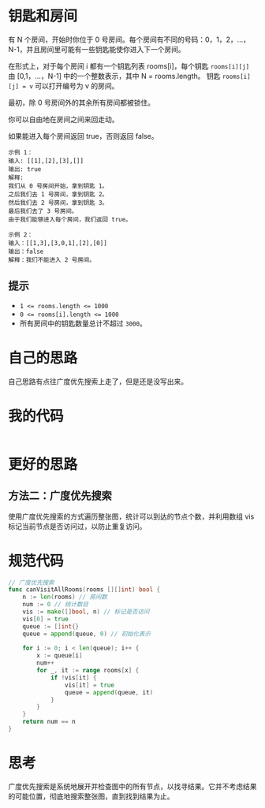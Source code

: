# 钥匙和房间

有 N 个房间，开始时你位于 0 号房间。每个房间有不同的号码：0，1，2，...，N-1，并且房间里可能有一些钥匙能使你进入下一个房间。

在形式上，对于每个房间 i 都有一个钥匙列表 rooms[i]，每个钥匙 `rooms[i][j] `由 [0,1，...，N-1] 中的一个整数表示，其中 N = rooms.length。 钥匙 `rooms[i][j] = v` 可以打开编号为 v 的房间。

最初，除 0 号房间外的其余所有房间都被锁住。

你可以自由地在房间之间来回走动。

如果能进入每个房间返回 true，否则返回 false。

```
示例 1：
输入: [[1],[2],[3],[]]
输出: true
解释:  
我们从 0 号房间开始，拿到钥匙 1。
之后我们去 1 号房间，拿到钥匙 2。
然后我们去 2 号房间，拿到钥匙 3。
最后我们去了 3 号房间。
由于我们能够进入每个房间，我们返回 true。

示例 2：
输入：[[1,3],[3,0,1],[2],[0]]
输出：false
解释：我们不能进入 2 号房间。
```

## 提示

- `1 <= rooms.length <= 1000`
- `0 <= rooms[i].length <= 1000`
- 所有房间中的钥匙数量总计不超过 `3000`。

# 自己的思路

自己思路有点往广度优先搜索上走了，但是还是没写出来。

# 我的代码

```go

```

# 更好的思路

## 方法二：广度优先搜索

使用广度优先搜索的方式遍历整张图，统计可以到达的节点个数，并利用数组 vis 标记当前节点是否访问过，以防止重复访问。

# 规范代码

```go
// 广度优先搜索
func canVisitAllRooms(rooms [][]int) bool {
    n := len(rooms) // 房间数
    num := 0 // 统计数目
    vis := make([]bool, n) // 标记是否访问
    vis[0] = true
    queue := []int{}
    queue = append(queue, 0) // 初始化表示
  
    for i := 0; i < len(queue); i++ {
        x := queue[i]
        num++
        for _, it := range rooms[x] {
            if !vis[it] {
                vis[it] = true
                queue = append(queue, it)
            }
        }
    }
    return num == n
}

```

# 思考

广度优先搜索是系统地展开并检查图中的所有节点，以找寻结果。它并不考虑结果的可能位置，彻底地搜索整张图，直到找到结果为止。

